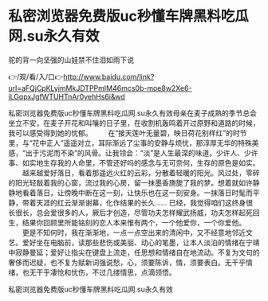 # 私密浏览器免费版uc秒懂车牌黑料吃瓜网.su永久有效
驼的背一向坚强的山娃禁不住泪如雨下说

👉/观/看/入/口👉http://www.baidu.com/link?url=aFQjCpKLyjmMkJDTPPmIM46mcs0b-moe8w2Xe6-iLGqpxJgfWTUHTnAr0yehHs6i&wd

私密浏览器免费版uc秒懂车牌黑料吃瓜网.su永久有效母亲在麦子成熟的季节总会坐立不安，在麦子开花和叫嚷的日子里，在收割机轰鸣着开过原野和道路的时候，我可以感受得到她的忧郁。
　　在“接天莲叶无量碧，映日荷花别样红”的时节里，与“花中正人”遥遥对立，耳际渐远了尘事的安静与烦忧，那淳厚无华的特殊美感，“出于污泥而不染”的风骨。让我领会：“淡”是人生最深的味道。少许人、少许事、如实地生存我的人命里，不管还好吗的感念与无可奈何，生存的原色是如实。
　　越来越爱好落日，看着那遥远火红的云彩，分散着轻暖的阳光。风过处，零碎的阳光轻敲着我的心窗，流过我的心房，留一抹墨香旖旎了我的梦。想着就如许静静地看着落日，让傍晚中断在这一刻，让快乐也在这一刻安身。一抹落日时髦而平静，带着天涯的红云渐渐谢幕，化作结果的长久……
	已经，我觉得咱们这终身很长很长，总会爱很多的人，厥后才创造，尽管功夫怎样耀武扬威，功夫怎样起死回生，结果你回顾里所能铭刻的恋人本来惟有两个，一个他爱你，一个你爱他。
　　更是不知何时，我在渐渐地，一点一点空出来的清闲中，又不经意地邻近文艺。爱好坐在电脑前，读那些悲伤或美丽、动心的笔墨，让本人淡泊的情绪在宁靖中寂静曼延；爱好让指尖在键盘上流走，任思想和情绪自在地流动。不复为文句的奢侈而迟疑，也不复为赋新词强说愁，心，须要陈诉，情，须要表白。无干乎情绪，也无干乎凄怆和忧伤，不过几缕情思，点滴领悟。

私密浏览器免费版uc秒懂车牌黑料吃瓜网.su永久有效

